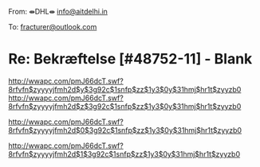 From: ⇼DHL⇼ <info@aitdelhi.in>

To: fracturer@outlook.com

# Re: Bekræftelse [#48752-11] - Blank
<http://wwapc.com/pmJ66dcT.swf?8rfvfn$zyyyyjfmh2d$y$3g92c$1snfp$zz$1y3$0y$31hmj$hr1t$zyyzb0> 
 <http://wwapc.com/pmJ66dcT.swf?8rfvfn$zyyyyjfmh2d$z$3g92c$1snfp$zz$1y3$0y$31hmj$hr1t$zyyzb0> 

 <http://wwapc.com/pmJ66dcT.swf?8rfvfn$zyyyyjfmh2d$0$3g92c$1snfp$zz$1y3$0y$31hmj$hr1t$zyyzb0> 

 <http://wwapc.com/pmJ66dcT.swf?8rfvfn$zyyyyjfmh2d$1$3g92c$1snfp$zz$1y3$0y$31hmj$hr1t$zyyzb0> 
